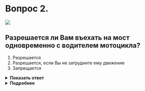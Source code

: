 # Вопрос 2.

![](https://s.drom.ru/i24228/pdd/tickets/2016/1543885055.jpg)

## Разрешается ли Вам въехать на мост одновременно с водителем мотоцикла?

1. Разрешается
2. Разрешается, если Вы не затрудните ему движение
3. Запрещается

<details>
<summary><b>Показать ответ</b></summary>
Правильный ответ: 2
</details>
<details>
<summary><b>Подробнее</b></summary>
Данный знак (2.6) запрещает выезд на узкий участок дороги только в том случае, если это затруднит встречное движение.
(«Дорожные знаки»)
</details>